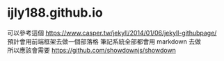 # ijly188.github.io

可以參考這個 https://www.casper.tw/jekyll/2014/01/06/jekyll-githubpage/<br/>
預計會用前端框架去做一個部落格 筆記系統全部都會用 markdown 去做<br/>
所以應該會需要 https://github.com/showdownjs/showdown<br/>
